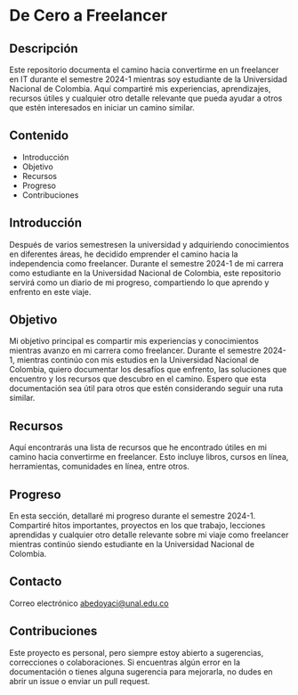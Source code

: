 # De Cero a Freelancer

## Descripción

Este repositorio documenta el camino hacia convertirme en un freelancer en IT durante el semestre 2024-1 mientras soy estudiante de la Universidad Nacional de Colombia. Aquí compartiré mis experiencias, aprendizajes, recursos útiles y cualquier otro detalle relevante que pueda ayudar a otros que estén interesados en iniciar un camino similar.

## Contenido

- Introducción
- Objetivo
- Recursos
- Progreso
- Contribuciones

## Introducción

Después de varios semestresen la universidad y adquiriendo conocimientos en diferentes áreas, he decidido emprender el camino hacia la independencia como freelancer. Durante el semestre 2024-1 de mi carrera como estudiante en la Universidad Nacional de Colombia, este repositorio servirá como un diario de mi progreso, compartiendo lo que aprendo y enfrento en este viaje.

## Objetivo

Mi objetivo principal es compartir mis experiencias y conocimientos mientras avanzo en mi carrera como freelancer. Durante el semestre 2024-1, mientras continúo con mis estudios en la Universidad Nacional de Colombia, quiero documentar los desafíos que enfrento, las soluciones que encuentro y los recursos que descubro en el camino. Espero que esta documentación sea útil para otros que estén considerando seguir una ruta similar.

## Recursos

Aquí encontrarás una lista de recursos que he encontrado útiles en mi camino hacia convertirme en freelancer. Esto incluye libros, cursos en línea, herramientas, comunidades en línea, entre otros.

## Progreso

En esta sección, detallaré mi progreso durante el semestre 2024-1. Compartiré hitos importantes, proyectos en los que trabajo, lecciones aprendidas y cualquier otro detalle relevante sobre mi viaje como freelancer mientras continúo siendo estudiante en la Universidad Nacional de Colombia.

## Contacto
Correo electrónico [abedoyaci@unal.edu.co](mailto:abedoyaci@unal.edu.co)


## Contribuciones

Este proyecto es personal, pero siempre estoy abierto a sugerencias, correcciones o colaboraciones. Si encuentras algún error en la documentación o tienes alguna sugerencia para mejorarla, no dudes en abrir un issue o enviar un pull request.
